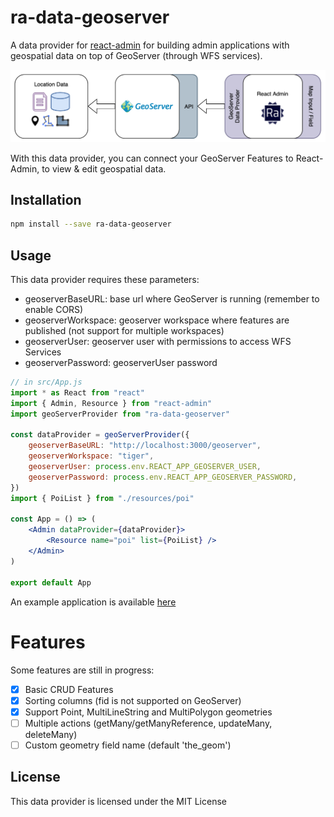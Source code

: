 # ra-data-geoserver

A data provider for [react-admin](https://github.com/marmelab/react-admin) for building admin applications with geospatial data on top of GeoServer (through WFS services).

![](architecture.png)

With this data provider, you can connect your GeoServer Features to React-Admin, to view & edit geospatial data.

## Installation

```sh
npm install --save ra-data-geoserver
```

## Usage

This data provider requires these parameters:

-   geoserverBaseURL: base url where GeoServer is running (remember to enable CORS)
-   geoserverWorkspace: geoserver workspace where features are published (not support for multiple workspaces)
-   geoserverUser: geoserver user with permissions to access WFS Services
-   geoserverPassword: geoserverUser password

```jsx
// in src/App.js
import * as React from "react"
import { Admin, Resource } from "react-admin"
import geoServerProvider from "ra-data-geoserver"

const dataProvider = geoServerProvider({
    geoserverBaseURL: "http://localhost:3000/geoserver",
    geoserverWorkspace: "tiger",
    geoserverUser: process.env.REACT_APP_GEOSERVER_USER,
    geoserverPassword: process.env.REACT_APP_GEOSERVER_PASSWORD,
})
import { PoiList } from "./resources/poi"

const App = () => (
    <Admin dataProvider={dataProvider}>
        <Resource name="poi" list={PoiList} />
    </Admin>
)

export default App
```

An example application is available [here](./example/README.md)

# Features

Some features are still in progress:

-   [x] Basic CRUD Features
-   [x] Sorting columns (fid is not supported on GeoServer)
-   [x] Support Point, MultiLineString and MultiPolygon geometries
-   [ ] Multiple actions (getMany/getManyReference, updateMany, deleteMany)
-   [ ] Custom geometry field name (default 'the_geom')

## License

This data provider is licensed under the MIT License
